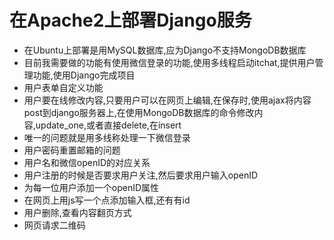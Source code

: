 # 在Apache2上部署Django服务

- 在Ubuntu上部署是用MySQL数据库,应为Django不支持MongoDB数据库
- 目前我需要做的功能有使用微信登录的功能,使用多线程启动itchat,提供用户管理功能,使用Django完成项目
- 用户表单自定义功能
- 用户要在线修改内容,只要用户可以在网页上编辑,在保存时,使用ajax将内容post到django服务器上,在使用MongoDB数据库的命令修改内容,update_one,或者直接delete,在insert
- 唯一的问题就是用多线称处理一下微信登录
- 用户密码重置邮箱的问题
- 用户名和微信openID的对应关系
- 用户注册的时候是否要求用户关注,然后要求用户输入openID
- 为每一位用户添加一个openID属性
- 在网页上用js写一个点添加输入框,还有有id
- 用户删除,查看内容翻页方式
- 网页请求二维码
